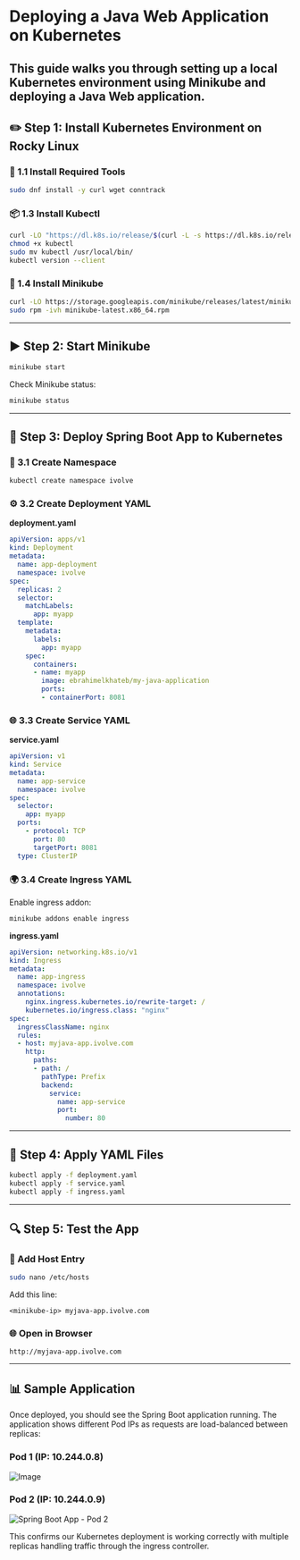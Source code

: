 # Deploying a Java Web Application on Kubernetes
This guide walks you through setting up a local Kubernetes environment using Minikube and deploying a Java Web application.
---
## ✏️ Step 1: Install Kubernetes Environment on Rocky Linux
### 🧱 1.1 Install Required Tools
```bash
sudo dnf install -y curl wget conntrack
```
### 📦 1.3 Install Kubectl
```bash
curl -LO "https://dl.k8s.io/release/$(curl -L -s https://dl.k8s.io/release/stable.txt)/bin/linux/amd64/kubectl"
chmod +x kubectl
sudo mv kubectl /usr/local/bin/
kubectl version --client
```
### 🚀 1.4 Install Minikube
```bash
curl -LO https://storage.googleapis.com/minikube/releases/latest/minikube-latest.x86_64.rpm
sudo rpm -ivh minikube-latest.x86_64.rpm
```
---
## ▶️ Step 2: Start Minikube
```bash
minikube start 
```
Check Minikube status:
```bash
minikube status
```
---
## 🚀 Step 3: Deploy Spring Boot App to Kubernetes
### 📂 3.1 Create Namespace
```bash
kubectl create namespace ivolve
```
### ⚙️ 3.2 Create Deployment YAML
**deployment.yaml**
```yaml
apiVersion: apps/v1
kind: Deployment
metadata:
  name: app-deployment
  namespace: ivolve
spec:
  replicas: 2
  selector:
    matchLabels:
      app: myapp
  template:
    metadata:
      labels:
        app: myapp
    spec:
      containers:
      - name: myapp
        image: ebrahimelkhateb/my-java-application
        ports:
        - containerPort: 8081
```
### 🌐 3.3 Create Service YAML
**service.yaml**
```yaml
apiVersion: v1
kind: Service
metadata:
  name: app-service
  namespace: ivolve
spec:
  selector:
    app: myapp
  ports:
    - protocol: TCP
      port: 80
      targetPort: 8081
  type: ClusterIP
```
### 🌍 3.4 Create Ingress YAML
Enable ingress addon:
```bash
minikube addons enable ingress
```
**ingress.yaml**
```yaml
apiVersion: networking.k8s.io/v1
kind: Ingress
metadata:
  name: app-ingress
  namespace: ivolve
  annotations:
    nginx.ingress.kubernetes.io/rewrite-target: /
    kubernetes.io/ingress.class: "nginx"
spec:
  ingressClassName: nginx
  rules:
  - host: myjava-app.ivolve.com
    http:
      paths:
      - path: /
        pathType: Prefix
        backend:
          service:
            name: app-service
            port:
              number: 80
```
---
## 🔄 Step 4: Apply YAML Files
```bash
kubectl apply -f deployment.yaml
kubectl apply -f service.yaml
kubectl apply -f ingress.yaml
```
---
## 🔍 Step 5: Test the App
### 📑 Add Host Entry
```bash
sudo nano /etc/hosts
```
Add this line:
```
<minikube-ip> myjava-app.ivolve.com
```
### 🌐 Open in Browser
```
http://myjava-app.ivolve.com
```
---
## 📊 Sample Application
Once deployed, you should see the Spring Boot application running. The application shows different Pod IPs as requests are load-balanced between replicas:

### Pod 1 (IP: 10.244.0.8)
![Image](https://github.com/user-attachments/assets/71b7832b-274f-4478-9c4e-a38188b3aa72)

### Pod 2 (IP: 10.244.0.9)
![Spring Boot App - Pod 2](/api/placeholder/400/320)

This confirms our Kubernetes deployment is working correctly with multiple replicas handling traffic through the ingress controller.
